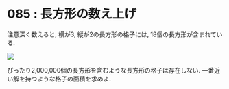 # 085 : 長方形の数え上げ

注意深く数えると, 横が3, 縦が2の長方形の格子には, 18個の長方形が含まれている.

![](https://projecteuler.net/project/images/p085.png)

ぴったり2,000,000個の長方形を含むような長方形の格子は存在しない. 一番近い解を持つような格子の面積を求めよ.

